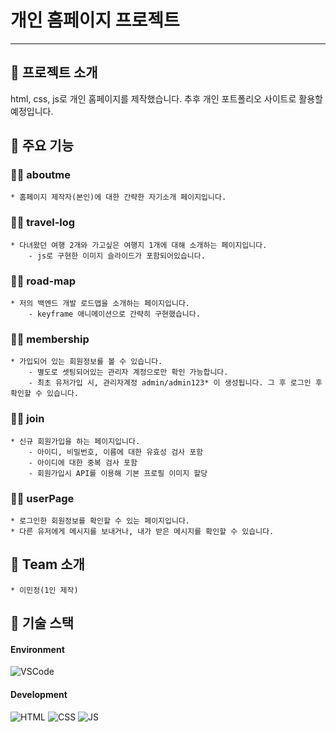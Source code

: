 # 개인 홈페이지 프로젝트
---

## 📍 프로젝트 소개
html, css, js로 개인 홈페이지를 제작했습니다.
추후 개인 포트폴리오 사이트로 활용할 예정입니다.

## 📍 주요 기능

### 🙍‍♂️ aboutme
	* 홈페이지 제작자(본인)에 대한 간략한 자기소개 페이지입니다.

### 🙍‍♂️ travel-log
	* 다녀왔던 여행 2개와 가고싶은 여행지 1개에 대해 소개하는 페이지입니다.
		- js로 구현한 이미지 슬라이드가 포함되어있습니다.

### 🙍‍♂️ road-map
	* 저의 백엔드 개발 로드맵을 소개하는 페이지입니다.
		- keyframe 애니메이션으로 간략히 구현했습니다.

### 🙍‍♂️ membership
	* 가입되어 있는 회원정보를 볼 수 있습니다.
		- 별도로 셋팅되어있는 관리자 계정으로만 확인 가능합니다.
		- 최초 유저가입 시, 관리자계정 admin/admin123* 이 생성됩니다. 그 후 로그인 후 확인할 수 있습니다.

### 🙍‍♂️ join
	* 신규 회원가입을 하는 페이지입니다.
		- 아이디, 비밀번호, 이름에 대한 유효성 검사 포함
		- 아이디에 대한 중복 검사 포함
		- 회원가입시 API를 이용해 기본 프로필 이미지 할당

### 🙍‍♂️ userPage
	* 로그인한 회원정보를 확인할 수 있는 페이지입니다.
	* 다른 유저에게 메시지를 보내거나, 내가 받은 메시지를 확인할 수 있습니다.

## 📍 Team 소개
	* 이민정(1인 제작)

## 📍 기술 스택
#### Environment
![VSCode](https://img.shields.io/badge/VSCode-%23007ACC)

#### Development
![HTML](https://img.shields.io/badge/HTML5-%23E34F26)
![CSS](https://img.shields.io/badge/CSS3-%231572B6)
![JS](https://img.shields.io/badge/Javascript-%23F7DF1E)